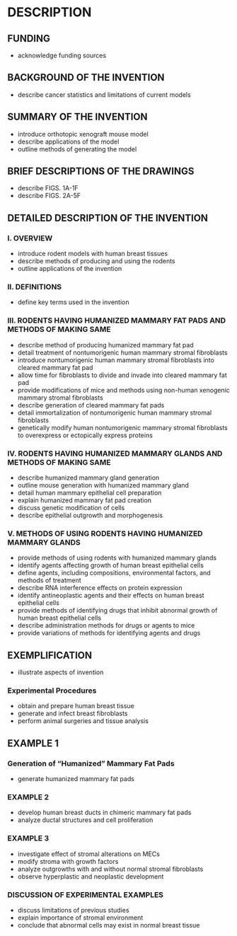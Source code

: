 # DESCRIPTION

## FUNDING

- acknowledge funding sources

## BACKGROUND OF THE INVENTION

- describe cancer statistics and limitations of current models

## SUMMARY OF THE INVENTION

- introduce orthotopic xenograft mouse model
- describe applications of the model
- outline methods of generating the model

## BRIEF DESCRIPTIONS OF THE DRAWINGS

- describe FIGS. 1A-1F
- describe FIGS. 2A-5F

## DETAILED DESCRIPTION OF THE INVENTION

### I. OVERVIEW

- introduce rodent models with human breast tissues
- describe methods of producing and using the rodents
- outline applications of the invention

### II. DEFINITIONS

- define key terms used in the invention

### III. RODENTS HAVING HUMANIZED MAMMARY FAT PADS AND METHODS OF MAKING SAME

- describe method of producing humanized mammary fat pad
- detail treatment of nontumorigenic human mammary stromal fibroblasts
- introduce nontumorigenic human mammary stromal fibroblasts into cleared mammary fat pad
- allow time for fibroblasts to divide and invade into cleared mammary fat pad
- provide modifications of mice and methods using non-human xenogenic mammary stromal fibroblasts
- describe generation of cleared mammary fat pads
- detail immortalization of nontumorigenic human mammary stromal fibroblasts
- genetically modify human nontumorigenic mammary stromal fibroblasts to overexpress or ectopically express proteins

### IV. RODENTS HAVING HUMANIZED MAMMARY GLANDS AND METHODS OF MAKING SAME

- describe humanized mammary gland generation
- outline mouse generation with humanized mammary gland
- detail human mammary epithelial cell preparation
- explain humanized mammary fat pad creation
- discuss genetic modification of cells
- describe epithelial outgrowth and morphogenesis

### V. METHODS OF USING RODENTS HAVING HUMANIZED MAMMARY GLANDS

- provide methods of using rodents with humanized mammary glands
- identify agents affecting growth of human breast epithelial cells
- define agents, including compositions, environmental factors, and methods of treatment
- describe RNA interference effects on protein expression
- identify antineoplastic agents and their effects on human breast epithelial cells
- provide methods of identifying drugs that inhibit abnormal growth of human breast epithelial cells
- describe administration methods for drugs or agents to mice
- provide variations of methods for identifying agents and drugs

## EXEMPLIFICATION

- illustrate aspects of invention

### Experimental Procedures

- obtain and prepare human breast tissue
- generate and infect breast fibroblasts
- perform animal surgeries and tissue analysis

## EXAMPLE 1

### Generation of “Humanized” Mammary Fat Pads

- generate humanized mammary fat pads

### EXAMPLE 2

- develop human breast ducts in chimeric mammary fat pads
- analyze ductal structures and cell proliferation

### EXAMPLE 3

- investigate effect of stromal alterations on MECs
- modify stroma with growth factors
- analyze outgrowths with and without normal stromal fibroblasts
- observe hyperplastic and neoplastic development

### DISCUSSION OF EXPERIMENTAL EXAMPLES

- discuss limitations of previous studies
- explain importance of stromal environment
- conclude that abnormal cells may exist in normal breast tissue

